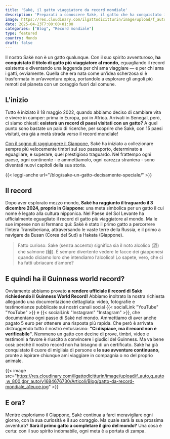 ```yaml
---
title: 'Sakè, il gatto viaggiatore da record mondiale'
description: 'Preparati a conoscere Sakè, il gatto che ha conquistato il mondo, raggiungendo il record di gatto più viaggiatore al mondo! Ha esplorato 37 paesi ed è il primo felino a completare la Transiberiana, raggiungendo il Giappone via terra. Dove lo porterà il prossimo viaggio? Scoprilo in questa storia epica!'
image: https://res.cloudinary.com/ilgattodicitturin/image/upload/f_auto,q_auto,w_800,dpr_auto/v1709916475/Articoli/Blog/il-gatto-che-ha-visitato-piu-paesi-al-mondo_vzvuii.png
date: 2025-04-23T7:00:00+01:00
categories: ["Blog", "Record mondiale"]
type: featured  
country: Mondo
draft: false
---
```


Il nostro Sakè non è un gatto qualunque. Con il suo spirito avventuroso, **ha conquistato il titolo di gatto più viaggiatore al mondo**, eguagliando il record esistente e diventando una leggenda per chi ama viaggiare — e per chi ama i gatti, ovviamente.
Quella che era nata come un’idea scherzosa si è trasformata in un’avventura epica, portandolo a esplorare gli angoli più remoti del pianeta con un coraggio fuori dal comune.

## L'inizio
Tutto è iniziato il 18 maggio 2022, quando abbiamo deciso di cambiare vita e vivere in camper: prima in Europa, poi in Africa. 
Arrivati in Senegal, però, ci siamo chiesti: **esisterà un record di paesi visitati con un gatto?**
A quel punto sono bastate un paio di ricerche, per scoprire che Sakè, con 15 paesi visitati, era già a metà strada verso il record mondiale! 

[Con il sogno di raggiungere il Giappone](/blog/dall-italia-al-giappone-in-van), Sakè ha iniziato a collezionare sempre più velocemente timbri sul suo passaporto, determinato a eguagliare, e superare, quel prestigioso traguardo. 
Nel frattempo ogni paese, ogni continente - e ammettiamolo, ogni carezza straniera - sono diventati nuovi capitoli della sua storia.

{{< leggi-anche url="/blog/sake-un-gatto-decisamente-speciale/" >}}

## Il record
Dopo aver esplorato mezzo mondo, **Sakè ha raggiunto il traguardo il 3 dicembre 2024, proprio in Giappone:** una meta simbolica per un gatto il cui nome è legato alla cultura nipponica. 
Nel Paese del Sol Levante ha ufficialmente eguagliato il record di gatto più viaggiatore al mondo. Ma le sue imprese non si fermano qui: Sakè è stato il primo gatto a percorrere l’intera Transiberiana, attraversando le vaste terre della Russia, e il primo a navigare da Busan (Corea del Sud) a Hakata (Giappone).

> Fatto curioso: Sake (senza accento) significa sia il noto alcolico (酒) che salmone (鮭). È sempre divertente vedere le facce dei giapponesi quando diciamo loro che intendiamo l’alcolico! Lo sapete, vero, che ci ha fatti ubriacare d’amore? 

## E quindi ha il Guinness world record?
Ovviamente abbiamo provato **a rendere ufficiale il record di Sakè richiedendo il Guinness World Record!** Abbiamo inoltrato la nostra richiesta allegando una documentazione dettagliata: video, fotografie e testimonianze pubblicate sui nostri canali social {{< socialLink "YouTube" "YouTube" >}} e {{< socialLink "Instagram" "Instagram" >}}, che documentano ogni passo di Sakè nel mondo.
Ammettiamo di aver anche pagato 5 euro per ottenere una risposta più rapida. 
Che però è arrivata distruggendo tutto il nostro entusiasmo: **"Ci dispiace, ma il record non è verificabile".**
Nemmeno un gatto con decine di prove, timbri, video e testimoni a favore è riuscito a convincere i giudici del Guinness.
Ma va bene così: perché il nostro record non ha bisogno di un certificato.
Sakè ha già conquistato il cuore di migliaia di persone e **le sue avventure continuano**, pronte a ispirare chiunque ami viaggiare in compagnia o no del proprio animale. 

{{< image src="https://res.cloudinary.com/ilgattodicitturin/image/upload/f_auto,q_auto,w_800,dpr_auto/v1684676730/Articoli/Blog/gatto-da-record-mondiale_a1euce.jpg" >}}

## E ora?
Mentre esploriamo il Giappone, Sakè continua a farci meravigliare ogni giorno, con la sua curiosità e il suo coraggio. Ma quale sarà la sua prossima avventura? **Sarà il primo gatto a completare il giro del mondo?** 
Una cosa è certa: con il suo spirito indomabile, ogni meta è a portata di zampa. 